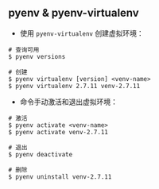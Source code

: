## pyenv & pyenv-virtualenv

* 使用 `pyenv-virtualenv` 创建虚拟环境：

```
# 查询可用
$ pyenv versions

# 创建
$ pyenv virtualenv [version] <venv-name>
$ pyenv virtualenv 2.7.11 venv-2.7.11
```

* 命令手动激活和退出虚拟环境：

```
# 激活
$ pyenv activate <venv-name>
$ pyenv activate venv-2.7.11

# 退出
$ pyenv deactivate

# 删除
$ pyenv uninstall venv-2.7.11
```

